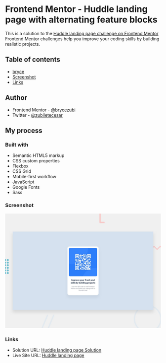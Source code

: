 # Frontend Mentor - Huddle landing page with alternating feature blocks
This is a solution to the [Huddle landing page challenge on Frontend Mentor](https://www.frontendmentor.io/challenges/qr-code-component-iux_sIO_H/hub)
Frontend Mentor challenges help you improve your coding skills by building realistic projects. 

## Table of contents
- [bryce](#author)
- [Screenshot](#screenshot)
- [Links](#links)

## Author
- Frontend Mentor - [@brycezubi](https://www.frontendmentor.io/profile/brycezubi)
- Twitter - [@zubiletecesar](https://twitter.com/home)

## My process

### Built with

- Semantic HTML5 markup
- CSS custom properties
- Flexbox
- CSS Grid
- Mobile-first workflow
- JavaScript
- Google Fonts
- Sass

### Screenshot

![Design preview for the Huddle landing page coding challenge](https://github.com/Orisabiyi/qr-component-code/blob/main/design/desktop-preview.jpg)

### Links

- Solution URL: [Huddle landing page Solution](https://www.frontendmentor.io/solutions/huddle-landing-page-alternating-feature-block-JZMUxeNE4m)
- Live Site URL: [Huddle landing page](https://brycezubi.github.io/Huddle-Landing-Alternative/)
